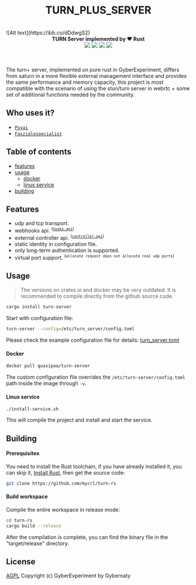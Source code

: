 <!--lint disable no-literal-urls-->

<div align="center">
  <h1>TURN_PLUS_SERVER</h1>
</div>
<br/>
![Alt text](https://ibb.co/dDdwgS2)
<div align="center">
  <strong>TURN Server implemented by ❤️ Rust</strong>
</div>
<div align="center">
  <img src="https://img.shields.io/github/actions/workflow/status/mycrl/turn-rs/release.yml?branch=main"/>
  <img src="https://img.shields.io/github/license/mycrl/turn-rs"/>
  <img src="https://img.shields.io/github/issues/mycrl/turn-rs"/>
  <img src="https://img.shields.io/github/stars/mycrl/turn-rs"/>
</div>
<br/>
<br/>

The turn+ server, implemented on pure rust in GyberExperiment, differs from saturn in a more flexible external management interface and provides the same performance and memory capacity, this project is most compatible with the scenario of using the stun/turn server in webrtc + some set of additional functions needed by the community.


## Who uses it?

* [`Psyai`](https://psyai.com)
* [`Faszialespecialist`](https://faszialespecialist.com/)


## Table of contents

* [features](#features)
* [usage](#usage)
  * [docker](#docker)  
  * [linux service](#linux-service)
* [building](#building)


## Features

- udp and tcp transport.
- webhooks api. <sup>([`hooks-api`])</sup>
- external controller api. <sup>([`controller-api`])</sup>
- static identity in configuration file.
- only long-term authentication is supported.
- virtual port support. <sup>(`allocate request does not allocate real udp ports`)</sup>

[`controller-api`]: https://github.com/mycrl/turn-rs/wiki/Controller-API-Reference
[`hooks-api`]: https://github.com/mycrl/turn-rs/wiki/Hooks-API-Reference


## Usage

> The versions on crates.io and docker may be very outdated. It is recommended to compile directly from the github source code.

```bash
cargo install turn-server
```

Start with configuration file:

```bash
turn-server --config=/etc/turn_server/config.toml
```

Please check the example configuration file for details: [turn_server.toml](./turn_server.toml)


#### Docker

```bash
docker pull quasipaa/turn-server
```
The custom configuration file overrides the `/etc/turn-server/config.toml` path inside the image through `-v`.

#### Linux service

```
./install-service.sh
```

This will compile the project and install and start the service.


## Building

#### Prerequisites

You need to install the Rust toolchain, if you have already installed it, you can skip it, [Install Rust](https://www.rust-lang.org/tools/install), then get the source code:

```bash
git clone https://github.com/mycrl/turn-rs
```

#### Build workspace

Compile the entire workspace in release mode:

```bash
cd turn-rs
cargo build --release
```

After the compilation is complete, you can find the binary file in the "target/release" directory.


## License

[AGPL](./LICENSE)
Copyright (c) GyberExperiment by Gybernaty

